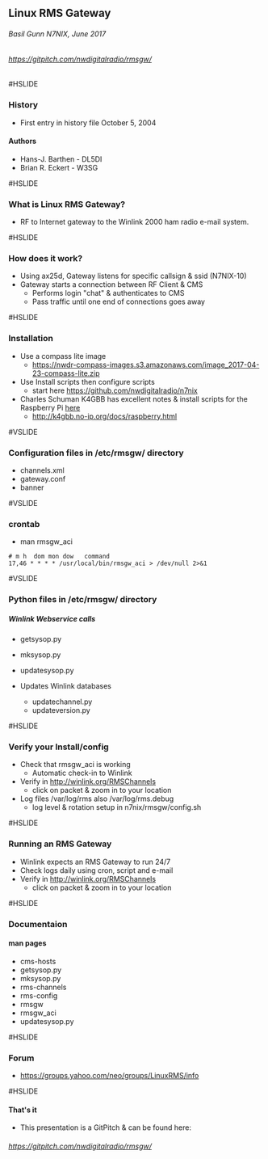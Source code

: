 ## Linux RMS Gateway
###### Basil Gunn  N7NIX,  June 2017
###### https://gitpitch.com/nwdigitalradio/rmsgw/

#HSLIDE

### History
* First entry in history file October 5, 2004

#### Authors
* Hans-J. Barthen - DL5DI
* Brian R. Eckert - W3SG

#HSLIDE

### What is Linux RMS Gateway?
* RF to Internet gateway to the Winlink 2000 ham radio e-mail system.

#HSLIDE

### How does it work?

* Using ax25d, Gateway listens for specific callsign & ssid (N7NIX-10)
* Gateway starts a connection between RF Client & CMS
  * Performs login "chat" & authenticates to CMS
  * Pass traffic until one end of connections goes away

#HSLIDE

### Installation

* Use a compass lite image
  * https://nwdr-compass-images.s3.amazonaws.com/image_2017-04-23-compass-lite.zip
* Use Install scripts then configure scripts
  * start here https://github.com/nwdigitalradio/n7nix
* Charles Schuman K4GBB has excellent notes & install scripts for the Raspberry Pi [here](http://k4gbb.no-ip.org/docs/raspberry.html)
  * http://k4gbb.no-ip.org/docs/raspberry.html

#VSLIDE

### Configuration files in /etc/rmsgw/ directory
* channels.xml
* gateway.conf
* banner

#VSLIDE

### crontab

* man rmsgw_aci

```
# m h  dom mon dow   command
17,46 * * * * /usr/local/bin/rmsgw_aci > /dev/null 2>&1
```

#VSLIDE

### Python files in /etc/rmsgw/ directory

##### Winlink Webservice calls

* getsysop.py
* mksysop.py
* updatesysop.py

* Updates Winlink databases
  * updatechannel.py
  * updateversion.py

#HSLIDE

### Verify your Install/config

* Check that rmsgw_aci is working
  * Automatic check-in to Winlink
* Verify in http://winlink.org/RMSChannels
  * click on packet & zoom in to your location
* Log files /var/log/rms also /var/log/rms.debug
  * log level & rotation setup in n7nix/rmsgw/config.sh

#HSLIDE

### Running an RMS Gateway

* Winlink expects an RMS Gateway to run 24/7
* Check logs daily using cron, script and e-mail
* Verify in http://winlink.org/RMSChannels
  * click on packet & zoom in to your location

#HSLIDE

### Documentaion
#### man pages
* cms-hosts
* getsysop.py
* mksysop.py
* rms-channels
* rms-config
* rmsgw
* rmsgw_aci
* updatesysop.py

#HSLIDE

### Forum

* https://groups.yahoo.com/neo/groups/LinuxRMS/info

#HSLIDE

#### That's it
* This presentation is a GitPitch & can be found here:

###### https://gitpitch.com/nwdigitalradio/rmsgw/

